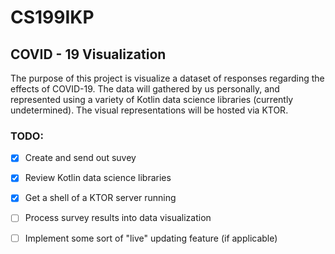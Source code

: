 # CS199IKP
## COVID - 19 Visualization
The purpose of this project is visualize a dataset of responses regarding the effects of COVID-19. The data will gathered by us personally, and represented using a variety of Kotlin data science libraries (currently undetermined). The visual representations will be hosted via KTOR.

### TODO:

- [X] Create and send out suvey

- [X] Review Kotlin data science libraries

- [X] Get a shell of a KTOR server running

- [ ] Process survey results into data visualization

- [ ] Implement some sort of "live" updating feature (if applicable)
